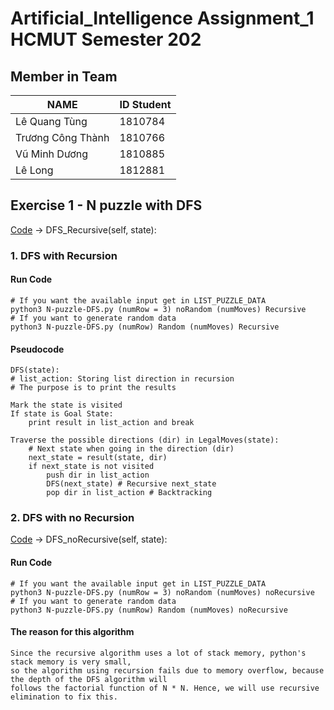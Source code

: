 # Artificial_Intelligence Assignment_1 HCMUT Semester 202

## Member in Team
|NAME|ID Student|
|---|---|
|Lê Quang Tùng|1810784|
|Trương Công Thành|1810766|
|Vũ Minh Dương|1810885|
|Lê Long|1812881|

## Exercise 1 - N puzzle with DFS

[Code](https://github.com/OnceUponATimeMathley/CSE-Artificial_Intelligence_Assignment_1/blob/master/Exercise_1/N-puzzle-DFS.py) -> DFS_Recursive(self, state):

### 1. DFS with Recursion

#### Run Code
    # If you want the available input get in LIST_PUZZLE_DATA
    python3 N-puzzle-DFS.py (numRow = 3) noRandom (numMoves) Recursive 
    # If you want to generate random data
    python3 N-puzzle-DFS.py (numRow) Random (numMoves) Recursive

#### Pseudocode
    DFS(state): 
    # list_action: Storing list direction in recursion
    # The purpose is to print the results

    Mark the state is visited
    If state is Goal State: 
        print result in list_action and break
    
    Traverse the possible directions (dir) in LegalMoves(state):
        # Next state when going in the direction (dir)
        next_state = result(state, dir) 
        if next_state is not visited
            push dir in list_action
            DFS(next_state) # Recursive next_state
            pop dir in list_action # Backtracking

### 2. DFS with no Recursion

[Code](https://github.com/OnceUponATimeMathley/CSE-Artificial_Intelligence_Assignment_1/blob/master/Exercise_1/N-puzzle-DFS.py) -> DFS_noRecursive(self, state):

#### Run Code
    # If you want the available input get in LIST_PUZZLE_DATA
    python3 N-puzzle-DFS.py (numRow = 3) noRandom (numMoves) noRecursive 
    # If you want to generate random data
    python3 N-puzzle-DFS.py (numRow) Random (numMoves) noRecursive

#### The reason for this algorithm
    Since the recursive algorithm uses a lot of stack memory, python's stack memory is very small,    
    so the algorithm using recursion fails due to memory overflow, because the depth of the DFS algorithm will
    follows the factorial function of N * N. Hence, we will use recursive elimination to fix this.




